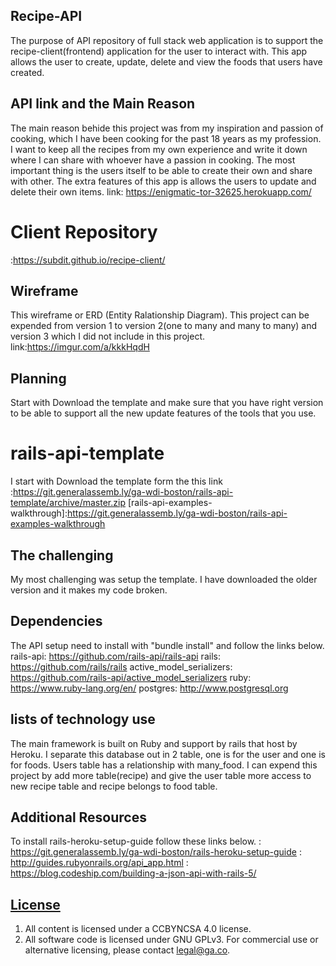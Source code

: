 ## Recipe-API ##
The purpose of API repository of full stack web application is to support the recipe-client(frontend) application for the user to interact with. This app allows the user to create, update, delete and view the foods that users have created.

## API link and the Main Reason ##
The main reason behide this project was from my inspiration and passion of cooking, which I have been cooking for the past 18 years as my profession. I want to keep all the recipes from my own experience and write it down where I can share with whoever have a passion in cooking. The most important thing is the users itself to be able to create their own and share with other. The extra features of this app is allows the users to update and delete their own items.
link: https://enigmatic-tor-32625.herokuapp.com/

# Client Repository ##
 :https://subdit.github.io/recipe-client/

## Wireframe ##
This wireframe or ERD (Entity Ralationship Diagram).
This project can be expended from version 1 to version 2(one to many and many to many) and version 3 which I did not include in this project.
link:https://imgur.com/a/kkkHqdH

## Planning ##
Start with Download the template and make sure that you have right version
to be able to support all the new update features of the tools that you use.

# rails-api-template
I start with Download the template form the this link
:https://git.generalassemb.ly/ga-wdi-boston/rails-api-template/archive/master.zip
[rails-api-examples-walkthrough]:https://git.generalassemb.ly/ga-wdi-boston/rails-api-examples-walkthrough

## The challenging ##
My most challenging was setup the template. I have downloaded the older version and it makes my code broken.

## Dependencies ##
The API setup need to install with "bundle install" and follow the links below.
rails-api: https://github.com/rails-api/rails-api
rails: https://github.com/rails/rails
active_model_serializers: https://github.com/rails-api/active_model_serializers
ruby: https://www.ruby-lang.org/en/
postgres: http://www.postgresql.org

## lists of technology use ##
The main framework is built on Ruby and support by rails that host by Heroku. I separate this database out in 2 table, one is for the user and one is for foods. Users table has a relationship with many_food. I can expend this project by add more table(recipe) and give the user table more access to new recipe table and recipe belongs to food table.


## Additional Resources ##
To install rails-heroku-setup-guide follow these links below.
: https://git.generalassemb.ly/ga-wdi-boston/rails-heroku-setup-guide
: http://guides.rubyonrails.org/api_app.html
: https://blog.codeship.com/building-a-json-api-with-rails-5/

## [License](LICENSE)

1.  All content is licensed under a CC­BY­NC­SA 4.0 license.
1.  All software code is licensed under GNU GPLv3. For commercial use or
    alternative licensing, please contact legal@ga.co.
